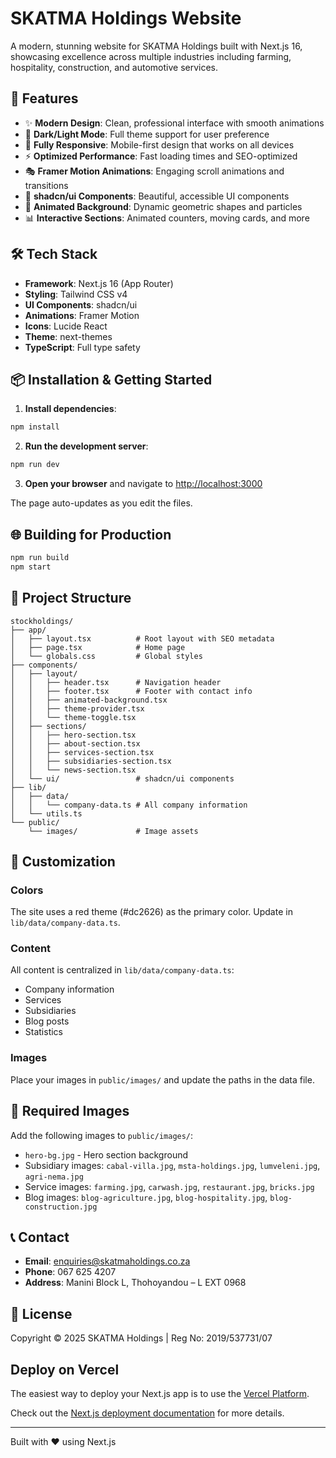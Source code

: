 # SKATMA Holdings Website

A modern, stunning website for SKATMA Holdings built with Next.js 16, showcasing excellence across multiple industries including farming, hospitality, construction, and automotive services.

## 🚀 Features

- ✨ **Modern Design**: Clean, professional interface with smooth animations
- 🎨 **Dark/Light Mode**: Full theme support for user preference
- 📱 **Fully Responsive**: Mobile-first design that works on all devices
- ⚡ **Optimized Performance**: Fast loading times and SEO-optimized
- 🎭 **Framer Motion Animations**: Engaging scroll animations and transitions
- 🎯 **shadcn/ui Components**: Beautiful, accessible UI components
- 🌊 **Animated Background**: Dynamic geometric shapes and particles
- 📊 **Interactive Sections**: Animated counters, moving cards, and more

## 🛠️ Tech Stack

- **Framework**: Next.js 16 (App Router)
- **Styling**: Tailwind CSS v4
- **UI Components**: shadcn/ui
- **Animations**: Framer Motion
- **Icons**: Lucide React
- **Theme**: next-themes
- **TypeScript**: Full type safety

## 📦 Installation & Getting Started

1. **Install dependencies**:
```bash
npm install
```

2. **Run the development server**:
```bash
npm run dev
```

3. **Open your browser** and navigate to [http://localhost:3000](http://localhost:3000)

The page auto-updates as you edit the files.

## 🌐 Building for Production

```bash
npm run build
npm start
```

## 📁 Project Structure

```
stockholdings/
├── app/
│   ├── layout.tsx          # Root layout with SEO metadata
│   ├── page.tsx            # Home page
│   └── globals.css         # Global styles
├── components/
│   ├── layout/
│   │   ├── header.tsx      # Navigation header
│   │   ├── footer.tsx      # Footer with contact info
│   │   ├── animated-background.tsx
│   │   ├── theme-provider.tsx
│   │   └── theme-toggle.tsx
│   ├── sections/
│   │   ├── hero-section.tsx
│   │   ├── about-section.tsx
│   │   ├── services-section.tsx
│   │   ├── subsidiaries-section.tsx
│   │   └── news-section.tsx
│   └── ui/                 # shadcn/ui components
├── lib/
│   ├── data/
│   │   └── company-data.ts # All company information
│   └── utils.ts
└── public/
    └── images/             # Image assets
```

## 🎨 Customization

### Colors
The site uses a red theme (#dc2626) as the primary color. Update in `lib/data/company-data.ts`.

### Content
All content is centralized in `lib/data/company-data.ts`:
- Company information
- Services
- Subsidiaries  
- Blog posts
- Statistics

### Images
Place your images in `public/images/` and update the paths in the data file.

## 📸 Required Images

Add the following images to `public/images/`:
- `hero-bg.jpg` - Hero section background
- Subsidiary images: `cabal-villa.jpg`, `msta-holdings.jpg`, `lumveleni.jpg`, `agri-nema.jpg`
- Service images: `farming.jpg`, `carwash.jpg`, `restaurant.jpg`, `bricks.jpg`
- Blog images: `blog-agriculture.jpg`, `blog-hospitality.jpg`, `blog-construction.jpg`

## 📞 Contact

- **Email**: enquiries@skatmaholdings.co.za
- **Phone**: 067 625 4207
- **Address**: Manini Block L, Thohoyandou – L EXT 0968

## 📄 License

Copyright © 2025 SKATMA Holdings | Reg No: 2019/537731/07

## Deploy on Vercel

The easiest way to deploy your Next.js app is to use the [Vercel Platform](https://vercel.com/new?utm_medium=default-template&filter=next.js&utm_source=create-next-app&utm_campaign=create-next-app-readme).

Check out the [Next.js deployment documentation](https://nextjs.org/docs/app/building-your-application/deploying) for more details.

---

Built with ❤️ using Next.js
